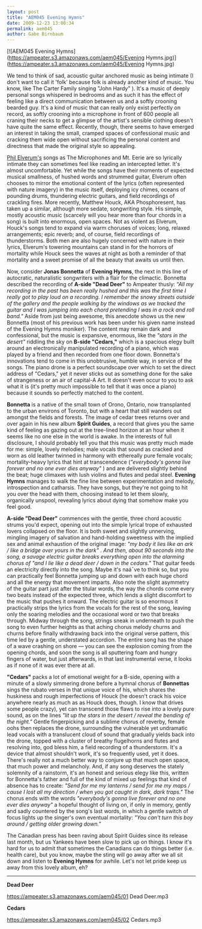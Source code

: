 ```yaml
---
layout: post
title: "AEM045 Evening Hymns"
date: 2009-12-23 13:00:34
permalink: aem045
author: Gabe Birnbaum
---
```

[![AEM045 Evening Hymns](https://ampeater.s3.amazonaws.com/aem045/Evening Hymns.jpg)](https://ampeater.s3.amazonaws.com/aem045/Evening Hymns.jpg)

We tend to think of sad, acoustic guitar anchored music as being intimate (I don't want to call it 'folk' because folk is already another kind of music. You know, like The Carter Family singing "John Hardy" ). It's a music of deeply personal songs whispered in bedrooms and as such it has the effect of feeling like a direct communication between us and a softly crooning bearded guy. It's a kind of music that can really only exist perfectly on record, as softly crooning into a microphone in front of 600 people all craning their necks to get a glimpse of the artist's sensible clothing doesn't have quite the same effect. Recently, though, there seems to have emerged an interest in taking the small, cramped spaces of confessional music and cracking them wide open without sacrificing the personal content and directness that made the original style so appealing.

<!-- more -->

[Phil Elverum's](http://www.ampeatermusic.com/aem028) songs as The Microphones and Mt. Eerie are so lyrically intimate they can sometimes feel like reading an intercepted letter. It's almost uncomfortable. Yet while the songs have their moments of expected musical smallness, of hushed words and strummed guitar, Elverum often chooses to mirror the emotional content of the lyrics (often represented with nature imagery) in the music itself, deploying icy chimes, oceans of pounding drums, thundering electric guitars, and field recordings of crackling fires. More recently, Matthew Houck, AKA Phosphoresent, has taken up a similar, although more sedate, songwriting style. His simple, mostly acoustic music (scarcely will you hear more than four chords in a song) is built into enormous, open spaces. Not as violent as Elverum, Houck's songs tend to expand via warm choruses of voices; long, relaxed arrangements; epic reverb; and, of course, field recordings of thunderstorms. Both men are also hugely concerned with nature in their lyrics, Elverum's towering mountains can stand in for the horrors of mortality while Houck sees the waves at night as both a reminder of that mortality and a sweet promise of all the beauty that awaits us until then.

Now, consider **Jonas Bonnetta** of **Evening Hymns**, the next in this line of autocratic, naturalistic songwriters with a flair for the climactic. Bonnetta described the recording of **A-side "Dead Deer"** to Ampeater thusly: _"All my recording in the past has been really hushed and this was the first time I really got to play loud on a recording. I remember the snowy streets outside of the gallery and the people walking by the windows as we tracked the guitar and I was jumping into each chord pretending I was in a rock and roll band."_ Aside from just being awesome, this anecdote shows us the new Bonnetta (most of his previous work has been under his given name instead of the Evening Hymns moniker). The content may remain dark and confessional, but the music is expansive, enormous, like the _"stars in the desert"_ riddling the sky on **B-side "Cedars,"** which is a spacious elegy built around an electronically manipulated recording of a piano, which was played by a friend and then recorded from one floor down. Bonnetta's innovations tend to come in this unobtrusive, humble way, in service of the songs. The piano drone is a perfect soundscape over which to set the direct address of "Cedars," yet it never sticks out as something done for the sake of strangeness or an air of capital-A Art. It doesn't even occur to you to ask what it is (it's pretty much impossible to tell that it was once a piano) because it sounds so perfectly matched to the content.

**Bonnetta** is a native of the small town of Orono, Ontario, now transplanted to the urban environs of Toronto, but with a heart that still wanders out amongst the fields and forests. The image of cedar trees returns over and over again in his new album **Spirit Guides**, a record that gives you the same kind of feeling as gazing out at the tree-lined horizon at an hour when it seems like no one else in the world is awake. In the interests of full disclosure, I should probably tell you that this music was pretty much made for me: simple, lovely melodies; male vocals that sound as cracked and worn as old leather twinned in harmony with ethereally pure female vocals; mortality-heavy lyrics that hint at transcendence (_"everybody's gonna live forever and no one ever dies anyway"_ ) and are delivered slightly behind the beat; huge climaxes with lush violins and flutes and pedal steel. **Evening Hymns** manages to walk the fine line between experimentation and melody, introspection and catharsis. They have songs, but they're not going to hit you over the head with them, choosing instead to let them slowly, organically unspool, revealing lyrics about dying that somehow make you feel good.

**A-side "Dead Deer"** commences with the gentle, three chord acoustic strums you'd expect, opening out into the simple lyrical trope of exhausted lovers collapsed on the floor. It is both sweet and slightly unnerving, mingling imagery of salvation and hand-holding sweetness with the implied sex and animal exhaustion of the original image: _"my body it lies like an ark / like a bridge over yours in the dark" . And then, about 90 seconds into the song, a savage electric guitar breaks everything open into the alarming chorus of "and I lie like a dead deer / down in the cedars."_ That guitar feeds an electricity directly into the song. Maybe it's naá¯ve to think so, but you can practically feel Bonnetta jumping up and down with each huge chord and all the energy that movement imparts. Also note the slight asymmetry of the guitar part just after the titular words, the way the chords come every two beats instead of the expected three, which lends a slight discomfort to the music that pushes it onward. The electric guitar is so enormous it practically strips the lyrics from the vocals for the rest of the song, leaving only the soaring melodies and the occasional word or two that breaks through. Midway through the song, strings sneak in underneath to push the song to even further heights as that aching chorus melody churns and churns before finally withdrawing back into the original verse pattern, this time led by a gentle, understated accordion. The entire song has the shape of a wave crashing on shore — you can see the explosion coming from the opening chords, and soon the song is all sputtering foam and hungry fingers of water, but just afterwards, in that last instrumental verse, it looks as if none of it was ever there at all.

**"Cedars"** packs a lot of emotional weight for a B-side, opening with a minute of a slowly simmering drone before a hymnal chorus of **Bonnettas** sings the rubato verses in that unique voice of his, which shares the huskiness and rough imperfections of Houck (he doesn't crack his voice anywhere nearly as much as as Houck does, though. I know that drives some people crazy), yet can transcend those flaws to rise into a lovely pure sound, as on the lines _"lit up the stars in the desert / reveal the bending of the night."_ Gentle fingerpicking and a sublime chorus of reverby, female oohs then replaces the drone, surrounding the vulnerable yet undramatic lead vocals with a translucent cloud of sound that gradually yields back into the drone, topped with a cluster of breathy flugelhorns and flutes and resolving into, god bless him, a field recording of a thunderstorm. It's a device that almost shouldn't work, it's so frequently used, yet it does. There's really not a much better way to conjure up that much open space, that much power and melancholy. And, if any song deserves the stately solemnity of a rainstorm, it's an honest and serious elegy like this, written for Bonnetta's father and full of the kind of mixed up feelings that kind of absence has to create: _"Send for me my lanterns / send for me my maps / cause I lost all my direction / when you got caught in dark, dark traps."_ The chorus ends with the words _"everybody's gonna live forever and no one ever dies anyway"_ a hopeful thought of living on, if only in memory, gently and sadly countered by the song's last words, in which a gentle switch of focus lights up the singer's own eventual mortality: _"You can't turn this boy around / getting older growing down."_

The Canadian press has been raving about Spirit Guides since its release last month, but us Yankees have been slow to pick up on things. I know it's hard for us to admit that sometimes the Canadians can do things better (i.e. health care), but you know, maybe the sting will go away after we all sit down and listen to **Evening Hymns** for awhile. Let's not let pride keep us away from this lovely album, eh?

---

**Dead Deer**

https://ampeater.s3.amazonaws.com/aem045/01 Dead Deer.mp3

**Cedars**

https://ampeater.s3.amazonaws.com/aem045/02 Cedars.mp3

